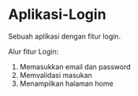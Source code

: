 # Aplikasi-Login
Sebuah aplikasi dengan fitur login.

Alur fitur Login:
1. Memasukkan email dan password
2. Memvalidasi masukan
3. Menampilkan halaman home
